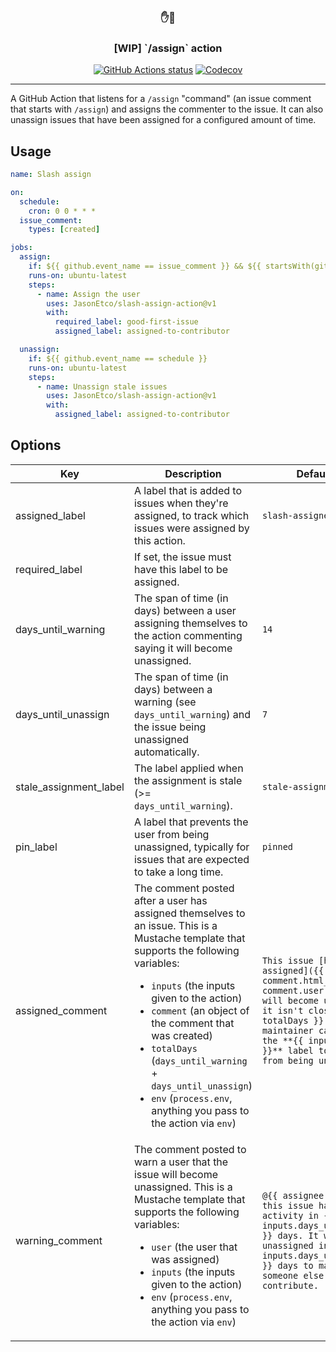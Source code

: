 <h3 align="center">✋💪</h3>
<h3 align="center">[WIP] `/assign` action</h3>

<p align="center"><a href="https://github.com/JasonEtco/slash-assign-action"><img alt="GitHub Actions status" src="https://github.com/JasonEtco/slash-assign-action/workflows/CI/badge.svg"></a> <a href="https://codecov.io/gh/JasonEtco/slash-assign-action/"><img src="https://badgen.now.sh/codecov/c/github/JasonEtco/slash-assign-action" alt="Codecov"></a></p>

---

A GitHub Action that listens for a `/assign` "command" (an issue comment that starts with `/assign`) and assigns the commenter to the issue. It can also unassign issues that have been assigned for a configured amount of time.

## Usage

```yaml
name: Slash assign

on:
  schedule:
    cron: 0 0 * * *
  issue_comment:
    types: [created]

jobs:
  assign:
    if: ${{ github.event_name == issue_comment }} && ${{ startsWith(github.event.comment.body, "/assign") }}
    runs-on: ubuntu-latest
    steps:
      - name: Assign the user
        uses: JasonEtco/slash-assign-action@v1
        with:
          required_label: good-first-issue
          assigned_label: assigned-to-contributor

  unassign:
    if: ${{ github.event_name == schedule }}
    runs-on: ubuntu-latest
    steps:
      - name: Unassign stale issues
        uses: JasonEtco/slash-assign-action@v1
        with:
          assigned_label: assigned-to-contributor
```

## Options

| Key | Description | Default value |
| --- | --- | --- |
| assigned_label | A label that is added to issues when they're assigned, to track which issues were assigned by this action. | `slash-assigned` |
| required_label | If set, the issue must have this label to be assigned. | |
| days_until_warning | The span of time (in days) between a user assigning themselves to the action commenting saying it will become unassigned. | `14` |
| days_until_unassign | The span of time (in days) between a warning (see `days_until_warning`) and the issue being unassigned automatically. | `7` |
| stale_assignment_label | The label applied when the assignment is stale (>= `days_until_warning`). | `stale-assignment` |
| pin_label | A label that prevents the user from being unassigned, typically for issues that are expected to take a long time. | `pinned` |
| assigned_comment | The comment posted after a user has assigned themselves to an issue. This is a Mustache template that supports the following variables: <ul><li>`inputs` (the inputs given to the action)</li> <li>`comment` (an object of the comment that was created)</li> <li>`totalDays` (`days_until_warning` + `days_until_unassign`)</li> <li>`env` (`process.env`, anything you pass to the action via `env`)</li></ul> | `This issue [has been assigned]({{ comment.html_url }}) to {{ comment.user.login }}! It will become unassigned if it isn't closed within {{ totalDays }} days. A maintainer can also add the **{{ inputs.pin_label }}** label to prevent it from being unassigned.` |
| warning_comment | The comment posted to warn a user that the issue will become unassigned. This is a Mustache template that supports the following variables: <ul> <li>`user` (the user that was assigned)</li> <li>`inputs` (the inputs given to the action)</li> <li>`env` (`process.env`, anything you pass to the action via `env`)</li></ul> | `@{{ assignee.login }}, this issue hasn't had any activity in {{ inputs.days_until_warning }} days. It will become unassigned in {{ inputs.days_until_unassign }} days to make room for someone else to contribute.` |